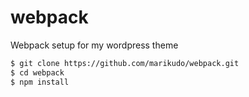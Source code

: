 # webpack
Webpack setup for my wordpress theme

```bash
$ git clone https://github.com/marikudo/webpack.git
$ cd webpack
$ npm install
```
